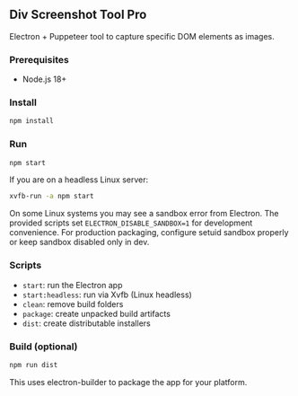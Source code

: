 ## Div Screenshot Tool Pro

Electron + Puppeteer tool to capture specific DOM elements as images.

### Prerequisites
- Node.js 18+

### Install
```bash
npm install
```

### Run
```bash
npm start
```

If you are on a headless Linux server:
```bash
xvfb-run -a npm start
```

On some Linux systems you may see a sandbox error from Electron. The provided scripts set `ELECTRON_DISABLE_SANDBOX=1` for development convenience. For production packaging, configure setuid sandbox properly or keep sandbox disabled only in dev.

### Scripts
- `start`: run the Electron app
- `start:headless`: run via Xvfb (Linux headless)
- `clean`: remove build folders
- `package`: create unpacked build artifacts
- `dist`: create distributable installers

### Build (optional)
```bash
npm run dist
```

This uses electron-builder to package the app for your platform.
